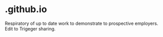 # .github.io
Respiratory of up to date work to demonstrate to prospective employers.
Edit to Trigeger sharing.
